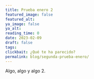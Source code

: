 ```yaml
---
title: Prueba enero 2
featured_image: false
featured_alt: 
ya_image: false
ya_alt: 
reading_time: 0
date: 2023-02-09
draft: false
tags: 
clickbait: ¿Qué te ha parecido?
permalink: blog/segunda-prueba-enero/
---
```


Algo, algo y algo 2.